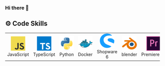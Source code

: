 ### Hi there 👋

<!--
**fgiering/fgiering** is a ✨ _special_ ✨ repository because its `README.md` (this file) appears on your GitHub profile.

Here are some ideas to get you started:

- 🔭 I’m currently working on ...
- 🌱 I’m currently learning ...
- 👯 I’m looking to collaborate on ...
- 🤔 I’m looking for help with ...
- 💬 Ask me about ...
- 📫 How to reach me: ...
- 😄 Pronouns: ...
- ⚡ Fun fact: ...
-->


## ⚙️ Code Skills
<table>
  <tr>
    <td align="center" width="96">
        <img src="https://raw.githubusercontent.com/devicons/devicon/master/icons/javascript/javascript-original.svg" width="48" height="48" alt="JavaScript" />
      <br>JavaScript<br>
    </td>
    <td align="center" width="96">
        <img src="https://raw.githubusercontent.com/devicons/devicon/master/icons/typescript/typescript-original.svg" width="48" height="48" alt="TypeScript" />
      <br>TypeScript<br>
    </td>
    <td align="center" width="96">
        <img src="https://raw.githubusercontent.com/devicons/devicon/master/icons/python/python-original.svg" width="48" height="48" alt="Python" />
      <br>Python<br>
    </td>
    <td align="center" width="96">
        <img src="https://raw.githubusercontent.com/devicons/devicon/master/icons/docker/docker-original.svg" width="48" height="48" alt="Docker" />
      <br>Docker<br>
    </td>
        <td align="center" width="96">
        <img src="https://raw.githubusercontent.com/devicons/devicon/master/icons/shopware/shopware-original.svg" width="48" height="48" alt="Shopware" />
      <br>Shopware 6<br>
    </td>
     </td>
        <td align="center" width="96">
        <img src="https://raw.githubusercontent.com/devicons/devicon/master/icons/blender/blender-original.svg" width="48" height="48" alt="blender" />
      <br>blender<br>
    </td>
      </td>
        <td align="center" width="96">
        <img src="https://raw.githubusercontent.com/devicons/devicon/master/icons/premierepro/premierepro-original.svg" width="48" height="48" alt="premierepro" />
      <br>PremierePro<br>
    </td>
      <td align="center" width="96">
        <img src="https://raw.githubusercontent.com/devicons/devicon/master/icons/aftereffects/aftereffects-original.svg" width="48" height="48" alt="aftereffects" />
      <br>After Effects<br>
    </td>
  </tr>
</table>

